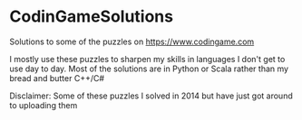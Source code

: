 # CodinGameSolutions
Solutions to some of the puzzles on https://www.codingame.com

I mostly use these puzzles to sharpen my skills in languages I don't get to use day to day. Most of the solutions are in Python or Scala rather than my bread and butter C++/C#

Disclaimer: Some of these puzzles I solved in 2014 but have just got around to uploading them
